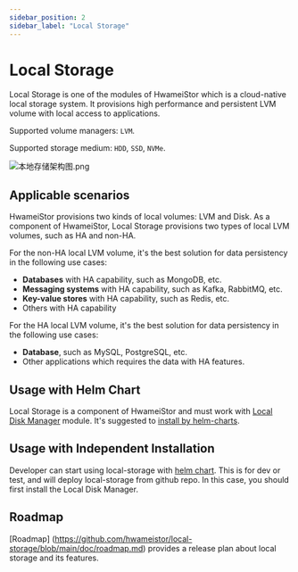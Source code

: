 ```yaml
---
sidebar_position: 2
sidebar_label: "Local Storage"
---
```


# Local Storage

Local Storage is one of the modules of HwameiStor which is a cloud-native local storage system. It provisions high performance and persistent LVM volume with local access to applications.

Supported volume managers: `LVM`.

Supported storage medium: `HDD`, `SSD`, `NVMe`.

![本地存储架构图.png](../../img/localstor.png)

## Applicable scenarios

HwameiStor provisions two kinds of local volumes: LVM and Disk. As a component of HwameiStor, Local Storage provisions two types of local LVM volumes, such as HA and non-HA.

For the non-HA local LVM volume, it's the best solution for data persistency in the following use cases:

- **Databases** with HA capability, such as MongoDB, etc.
- **Messaging systems** with HA capability, such as Kafka, RabbitMQ, etc.
- **Key-value stores** with HA capability, such as Redis, etc.
- Others with HA capability

For the HA local LVM volume, it's the best solution for data persistency in the following use cases:

- **Database**, such as MySQL, PostgreSQL, etc.
- Other applications which requires the data with HA features.

## Usage with Helm Chart

Local Storage is a component of HwameiStor and must work with [Local Disk Manager](local-storage.md) module. It's suggested to [install by helm-charts](../../2quick_start/install/deploy_helm_charts.md).

## Usage with Independent Installation

Developer can start using local-storage with [helm chart](../../2quick_start/install/deploy_helm_charts.md). This is for dev or test, and will deploy local-storage from github repo. In this case, you should first install the Local Disk Manager.

## Roadmap

[Roadmap] (https://github.com/hwameistor/local-storage/blob/main/doc/roadmap.md) provides a release plan about local storage and its features.
